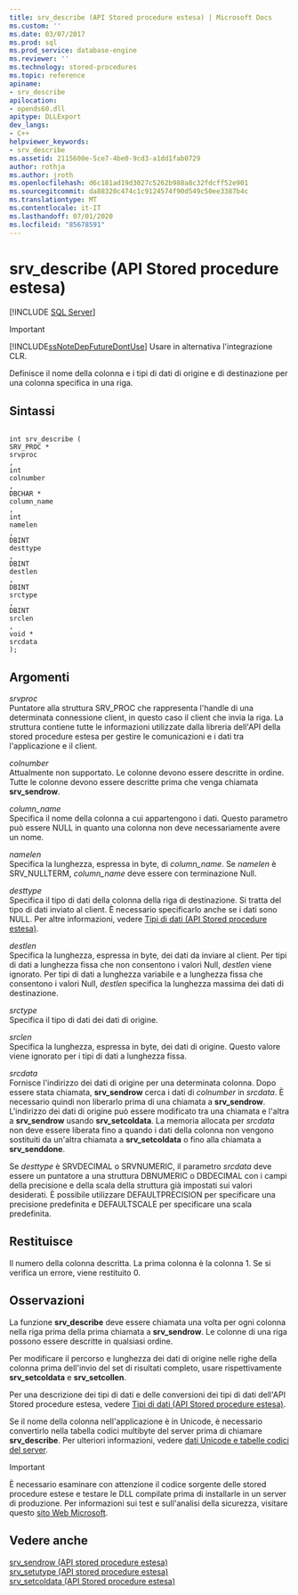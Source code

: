 ```yaml
---
title: srv_describe (API Stored procedure estesa) | Microsoft Docs
ms.custom: ''
ms.date: 03/07/2017
ms.prod: sql
ms.prod_service: database-engine
ms.reviewer: ''
ms.technology: stored-procedures
ms.topic: reference
apiname:
- srv_describe
apilocation:
- opends60.dll
apitype: DLLExport
dev_langs:
- C++
helpviewer_keywords:
- srv_describe
ms.assetid: 2115600e-5ce7-4be0-9cd3-a1dd1fab0729
author: rothja
ms.author: jroth
ms.openlocfilehash: d6c181ad19d3027c5262b988a8c32fdcff52e901
ms.sourcegitcommit: da88320c474c1c9124574f90d549c50ee3387b4c
ms.translationtype: MT
ms.contentlocale: it-IT
ms.lasthandoff: 07/01/2020
ms.locfileid: "85678591"
---
```

# <a name="srv_describe-extended-stored-procedure-api"></a>srv_describe (API Stored procedure estesa)
 [!INCLUDE [SQL Server](../../includes/applies-to-version/sqlserver.md)]
    
> [!IMPORTANT]  
>  [!INCLUDE[ssNoteDepFutureDontUse](../../includes/ssnotedepfuturedontuse-md.md)] Usare in alternativa l'integrazione CLR.  
  
 Definisce il nome della colonna e i tipi di dati di origine e di destinazione per una colonna specifica in una riga.  
  
## <a name="syntax"></a>Sintassi  
  
```  
  
int srv_describe (  
SRV_PROC *  
srvproc  
,  
int  
colnumber  
,  
DBCHAR *  
column_name  
,  
int  
namelen  
,  
DBINT  
desttype  
,  
DBINT  
destlen  
,  
DBINT  
srctype  
,  
DBINT  
srclen  
,  
void *  
srcdata  
);  
```  
  
## <a name="arguments"></a>Argomenti  
 *srvproc*  
 Puntatore alla struttura SRV_PROC che rappresenta l'handle di una determinata connessione client, in questo caso il client che invia la riga. La struttura contiene tutte le informazioni utilizzate dalla libreria dell'API della stored procedure estesa per gestire le comunicazioni e i dati tra l'applicazione e il client.  
  
 *colnumber*  
 Attualmente non supportato. Le colonne devono essere descritte in ordine. Tutte le colonne devono essere descritte prima che venga chiamata **srv_sendrow**.  
  
 *column_name*  
 Specifica il nome della colonna a cui appartengono i dati. Questo parametro può essere NULL in quanto una colonna non deve necessariamente avere un nome.  
  
 *namelen*  
 Specifica la lunghezza, espressa in byte, di *column_name*. Se *namelen* è SRV_NULLTERM, *column_name* deve essere con terminazione Null.  
  
 *desttype*  
 Specifica il tipo di dati della colonna della riga di destinazione. Si tratta del tipo di dati inviato al client. È necessario specificarlo anche se i dati sono NULL. Per altre informazioni, vedere [Tipi di dati &#40;API Stored procedure estesa&#41;](../../relational-databases/extended-stored-procedures-reference/data-types-extended-stored-procedure-api.md).  
  
 *destlen*  
 Specifica la lunghezza, espressa in byte, dei dati da inviare al client. Per tipi di dati a lunghezza fissa che non consentono i valori Null, *destlen* viene ignorato. Per tipi di dati a lunghezza variabile e a lunghezza fissa che consentono i valori Null, *destlen* specifica la lunghezza massima dei dati di destinazione.  
  
 *srctype*  
 Specifica il tipo di dati dei dati di origine.  
  
 *srclen*  
 Specifica la lunghezza, espressa in byte, dei dati di origine. Questo valore viene ignorato per i tipi di dati a lunghezza fissa.  
  
 *srcdata*  
 Fornisce l'indirizzo dei dati di origine per una determinata colonna. Dopo essere stata chiamata, **srv_sendrow** cerca i dati di *colnumber* in *srcdata*. È necessario quindi non liberarlo prima di una chiamata a **srv_sendrow**. L'indirizzo dei dati di origine può essere modificato tra una chiamata e l'altra a **srv_sendrow** usando **srv_setcoldata**. La memoria allocata per *srcdata* non deve essere liberata fino a quando i dati della colonna non vengono sostituiti da un'altra chiamata a **srv_setcoldata** o fino alla chiamata a **srv_senddone**.  
  
 Se *desttype* è SRVDECIMAL o SRVNUMERIC, il parametro *srcdata* deve essere un puntatore a una struttura DBNUMERIC o DBDECIMAL con i campi della precisione e della scala della struttura già impostati sui valori desiderati. È possibile utilizzare DEFAULTPRECISION per specificare una precisione predefinita e DEFAULTSCALE per specificare una scala predefinita.  
  
## <a name="returns"></a>Restituisce  
 Il numero della colonna descritta. La prima colonna è la colonna 1. Se si verifica un errore, viene restituito 0.  
  
## <a name="remarks"></a>Osservazioni  
 La funzione **srv_describe** deve essere chiamata una volta per ogni colonna nella riga prima della prima chiamata a **srv_sendrow**. Le colonne di una riga possono essere descritte in qualsiasi ordine.  
  
 Per modificare il percorso e lunghezza dei dati di origine nelle righe della colonna prima dell'invio del set di risultati completo, usare rispettivamente **srv_setcoldata** e **srv_setcollen**.  
  
 Per una descrizione dei tipi di dati e delle conversioni dei tipi di dati dell'API Stored procedure estesa, vedere [Tipi di dati &#40;API Stored procedure estesa&#41;](../../relational-databases/extended-stored-procedures-reference/data-types-extended-stored-procedure-api.md).  
  
 Se il nome della colonna nell'applicazione è in Unicode, è necessario convertirlo nella tabella codici multibyte del server prima di chiamare **srv_describe**. Per ulteriori informazioni, vedere [dati Unicode e tabelle codici del server](../../relational-databases/extended-stored-procedures-programming/unicode-data-and-server-code-pages.md).  
  
> [!IMPORTANT]  
>  È necessario esaminare con attenzione il codice sorgente delle stored procedure estese e testare le DLL compilate prima di installarle in un server di produzione. Per informazioni sui test e sull'analisi della sicurezza, visitare questo [sito Web Microsoft](https://msdn.microsoft.com/security/).  
  
## <a name="see-also"></a>Vedere anche  
 [srv_sendrow &#40;API stored procedure estesa&#41;](../../relational-databases/extended-stored-procedures-reference/srv-sendrow-extended-stored-procedure-api.md)   
 [srv_setutype &#40;API stored procedure estesa&#41;](../../relational-databases/extended-stored-procedures-reference/srv-setutype-extended-stored-procedure-api.md)   
 [srv_setcoldata &#40;API Stored procedure estesa&#41;](../../relational-databases/extended-stored-procedures-reference/srv-setcoldata-extended-stored-procedure-api.md)  
  
  
